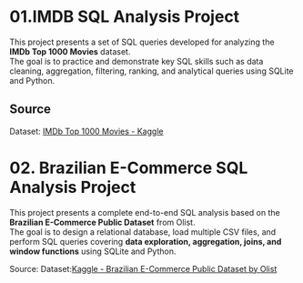 # 01.IMDB SQL Analysis Project

This project presents a set of SQL queries developed for analyzing the **IMDb Top 1000 Movies** dataset.  
The goal is to practice and demonstrate key SQL skills such as data cleaning, aggregation, filtering, ranking, and analytical queries using SQLite and Python.

## Source
Dataset: [IMDb Top 1000 Movies - Kaggle](https://www.kaggle.com/datasets/ankushpanday1/imdb-top-1000-movies)


# 02. Brazilian E-Commerce SQL Analysis Project
This project presents a complete end-to-end SQL analysis based on the **Brazilian E-Commerce Public Dataset** from Olist.  
The goal is to design a relational database, load multiple CSV files, and perform SQL queries covering **data exploration, aggregation, joins, and window functions** using SQLite and Python.

Source:
Dataset:[Kaggle - Brazilian E-Commerce Public Dataset by Olist](https://www.kaggle.com/datasets/olistbr/brazilian-ecommerce)


